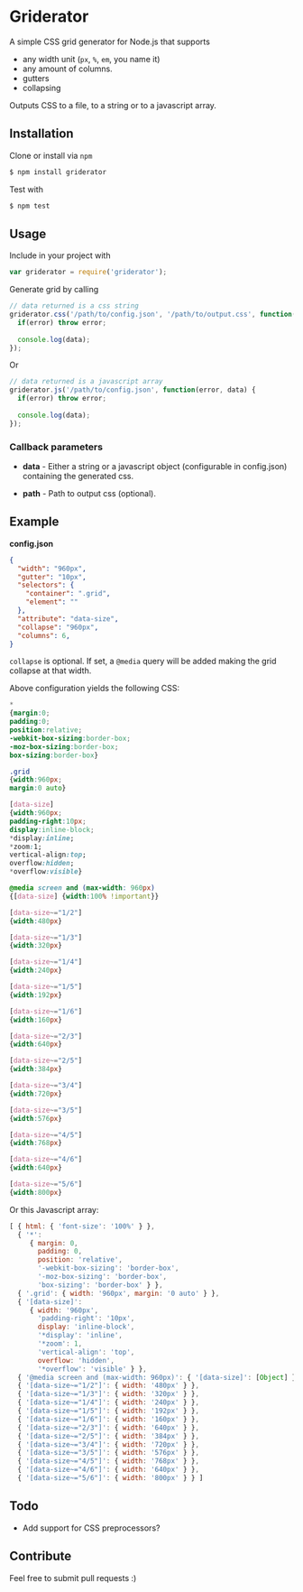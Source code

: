 # Griderator

A simple CSS grid generator for Node.js that supports

* any width unit (```px```, ```%```, ```em```, you name it)
* any amount of columns.
* gutters
* collapsing

Outputs CSS to a file, to a string or to a javascript array.

## Installation

Clone or install via ```npm```

```bash
$ npm install griderator
```

Test with

```bash
$ npm test
```

## Usage

Include in your project with

```javascript
var griderator = require('griderator');
```

Generate grid by calling

```javascript
// data returned is a css string
griderator.css('/path/to/config.json', '/path/to/output.css', function(error, data, path) {
  if(error) throw error;
  
  console.log(data);
});
```

Or

```javascript
// data returned is a javascript array
griderator.js('/path/to/config.json', function(error, data) {
  if(error) throw error;
  
  console.log(data);
});
```

### Callback parameters

* **data** - Either a string or a javascript object (configurable in config.json) containing the generated css.

* **path** - Path to output css (optional).

## Example

**config.json**
```json
{
  "width": "960px",
  "gutter": "10px",
  "selectors": {
    "container": ".grid",
    "element": ""
  },
  "attribute": "data-size",
  "collapse": "960px",
  "columns": 6,
}

```

```collapse``` is optional. If set, a ```@media``` query will be added making the grid collapse at that width.

Above configuration yields the following CSS:

```css
*
{margin:0;
padding:0;
position:relative;
-webkit-box-sizing:border-box;
-moz-box-sizing:border-box;
box-sizing:border-box}

.grid
{width:960px;
margin:0 auto}

[data-size]
{width:960px;
padding-right:10px;
display:inline-block;
*display:inline;
*zoom:1;
vertical-align:top;
overflow:hidden;
*overflow:visible}

@media screen and (max-width: 960px)
{[data-size] {width:100% !important}}

[data-size~="1/2"]
{width:480px}

[data-size~="1/3"]
{width:320px}

[data-size~="1/4"]
{width:240px}

[data-size~="1/5"]
{width:192px}

[data-size~="1/6"]
{width:160px}

[data-size~="2/3"]
{width:640px}

[data-size~="2/5"]
{width:384px}

[data-size~="3/4"]
{width:720px}

[data-size~="3/5"]
{width:576px}

[data-size~="4/5"]
{width:768px}

[data-size~="4/6"]
{width:640px}

[data-size~="5/6"]
{width:800px}
```

Or this Javascript array:

```javascript
[ { html: { 'font-size': '100%' } },
  { '*': 
     { margin: 0,
       padding: 0,
       position: 'relative',
       '-webkit-box-sizing': 'border-box',
       '-moz-box-sizing': 'border-box',
       'box-sizing': 'border-box' } },
  { '.grid': { width: '960px', margin: '0 auto' } },
  { '[data-size]': 
     { width: '960px',
       'padding-right': '10px',
       display: 'inline-block',
       '*display': 'inline',
       '*zoom': 1,
       'vertical-align': 'top',
       overflow: 'hidden',
       '*overflow': 'visible' } },
  { '@media screen and (max-width: 960px)': { '[data-size]': [Object] } },
  { '[data-size~="1/2"]': { width: '480px' } },
  { '[data-size~="1/3"]': { width: '320px' } },
  { '[data-size~="1/4"]': { width: '240px' } },
  { '[data-size~="1/5"]': { width: '192px' } },
  { '[data-size~="1/6"]': { width: '160px' } },
  { '[data-size~="2/3"]': { width: '640px' } },
  { '[data-size~="2/5"]': { width: '384px' } },
  { '[data-size~="3/4"]': { width: '720px' } },
  { '[data-size~="3/5"]': { width: '576px' } },
  { '[data-size~="4/5"]': { width: '768px' } },
  { '[data-size~="4/6"]': { width: '640px' } },
  { '[data-size~="5/6"]': { width: '800px' } } ]
```

## Todo

* Add support for CSS preprocessors?

## Contribute

Feel free to submit pull requests :)